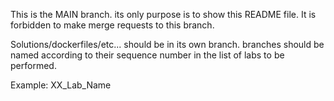 This is the MAIN branch. its only purpose is to show this README file. 
It is forbidden to make merge requests to this branch.

Solutions/dockerfiles/etc... should be in its own branch.
branches should be named according to their sequence number in the list of labs to be performed. 

Example: XX_Lab_Name

